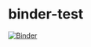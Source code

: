# binder-test
[![Binder](https://mybinder.org/badge_logo.svg)](https://mybinder.org/v2/gh/bonarl/binder-test/HEAD)
